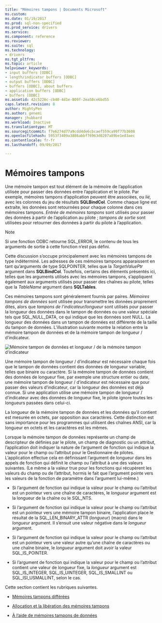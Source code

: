 ```yaml
---
title: "Mémoires tampons | Documents Microsoft"
ms.custom: 
ms.date: 01/19/2017
ms.prod: sql-non-specified
ms.prod_service: drivers
ms.service: 
ms.component: reference
ms.reviewer: 
ms.suite: sql
ms.technology:
- drivers
ms.tgt_pltfrm: 
ms.topic: article
helpviewer_keywords:
- input buffers [ODBC]
- length/indicator buffers [ODBC]
- output buffers [ODBC]
- buffers [ODBC], about buffers
- application buffers [ODBC]
- buffers [ODBC]
ms.assetid: 42c5226c-cb40-4d1e-809f-2ea50ce6bd55
caps.latest.revision: 8
author: MightyPen
ms.author: genemi
manager: jhubbard
ms.workload: Inactive
ms.translationtype: MT
ms.sourcegitcommit: f7e6274d77a9cdd4de6cbcaef559ca99f77b3608
ms.openlocfilehash: 5953f3409a3886abbf76963d0207a89be1e83aec
ms.contentlocale: fr-fr
ms.lasthandoff: 09/09/2017

---
```

# <a name="buffers"></a>Mémoires tampons
Une mémoire tampon est tout élément de la mémoire de l’application utilisée pour passer des données entre l’application et le pilote. Par exemple, mémoires tampons d’application peuvent être associées, ou *lié,* avec les colonnes du jeu de résultats **SQLBindCol**. Comme chaque ligne est extraite, les données sont retournées pour chaque colonne dans ces mémoires tampons. *Entrée de mémoires tampons* sont utilisés pour passer des données à partir de l’application au pilote ; *tampons de sortie* sont utilisées pour retourner des données à partir du pilote à l’application.  
  
> [!NOTE]  
>  Si une fonction ODBC retourne SQL_ERROR, le contenu de tous les arguments de sortie à cette fonction n’est pas défini.  
  
 Cette discussion s’occupe principalement avec les mémoires tampons de type indéterminé. Les adresses de ces mémoires tampons apparaissent en tant qu’arguments de type SQLPOINTER, telles que la *TargetValuePtr* argument dans **SQLBindCol**. Toutefois, certains des éléments présentés ici, telles que les arguments utilisés avec les mémoires tampons, s’appliquent également aux arguments utilisés pour passer des chaînes au pilote, telles que la *TableName* argument dans **SQLTables**.  
  
 Ces mémoires tampons sont généralement fournis par paires. *Mémoires tampons de données* sont utilisée pour transmettre les données proprement dites, alors que *tampons de l’indicateur/longueur* sont utilisés pour passer la longueur des données dans le tampon de données ou une valeur spéciale tels que SQL_NULL_DATA, ce qui indique que les données sont NULL. La longueur des données dans un tampon de données est différente de la taille du tampon de données. L’illustration suivante montre la relation entre la mémoire tampon de données et de la mémoire tampon de longueur / d’indicateur.  
  
 ![Mémoire tampon de données et longueur &#47; de la mémoire tampon d’indicateur](../../../odbc/reference/develop-app/media/pr09.gif "pr09")  
  
 Une mémoire tampon de longueur / d’indicateur est nécessaire chaque fois que le tampon de données contient des données de longueur variable, telles que binaire ou caractère. Si la mémoire tampon de données contient des données de longueur fixe, par exemple une structure entier ou date, une mémoire tampon de longueur / d’indicateur est nécessaire que pour passer des valeurs d’indicateur, car la longueur des données est déjà connue. Si une application utilise une mémoire tampon de longueur / d’indicateur avec des données de longueur fixe, le pilote ignore toutes les longueurs passées dans celui-ci.  
  
 La longueur de la mémoire tampon de données et les données qu’il contient est mesurée en octets, par opposition aux caractères. Cette distinction est sans importance pour les programmes qui utilisent des chaînes ANSI, car la longueur en octets et les caractères est les mêmes.  
  
 Lorsque la mémoire tampon de données représente un champ de descripteur de définies par le pilote, un champ de diagnostic ou un attribut, l’application doit indiquer la nature de l’argument de fonction qui indique la valeur pour le champ ou l’attribut pour le Gestionnaire de pilotes. L’application effectue cela en définissant l’argument de longueur dans les appels de fonction qui définit le champ ou l’attribut à une des valeurs suivantes. (Le même a la valeur true pour les fonctions qui récupèrent les valeurs du champ ou de l’attribut, hormis le fait que l’argument pointe vers les valeurs de la fonction de paramètre dans l’argument lui-même.)  
  
-   Si l’argument de fonction qui indique la valeur pour le champ ou l’attribut est un pointeur vers une chaîne de caractères, le *longueur* argument est la longueur de la chaîne ou le SQL_NTS.  
  
-   Si l’argument de fonction qui indique la valeur pour le champ ou l’attribut est un pointeur vers une mémoire tampon binaire, l’application place le résultat de la SQL_LEN_BINARY_ATTR (*longueur*) (macro) dans le *longueur* argument. Il s’ensuit une valeur négative dans le *longueur* argument.  
  
-   Si l’argument de fonction qui indique la valeur pour le champ ou l’attribut est un pointeur vers une valeur autre qu’une chaîne de caractères ou une chaîne binaire, le *longueur* argument doit avoir la valeur SQL_IS_POINTER.  
  
-   Si l’argument de fonction qui indique la valeur pour le champ ou l’attribut contient une valeur de longueur fixe, la *longueur* argument est SQL_IS_INTEGER, SQL_IS_UINTEGER, SQL_IS_SMALLINT ou SQL_ISI_USMALLINT, selon le cas.  
  
 Cette section contient les rubriques suivantes.  
  
-   [Mémoires tampons différées](../../../odbc/reference/develop-app/deferred-buffers.md)  
  
-   [Allocation et la libération des mémoires tampons](../../../odbc/reference/develop-app/allocating-and-freeing-buffers.md)  
  
-   [À l’aide de mémoires tampons de données](../../../odbc/reference/develop-app/using-data-buffers.md)

